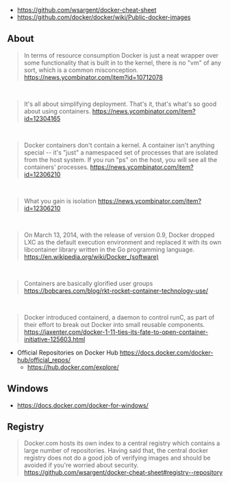 - https://github.com/wsargent/docker-cheat-sheet
- https://github.com/docker/docker/wiki/Public-docker-images

## About

> In terms of resource consumption Docker is just a neat wrapper over some functionality that is built in to the kernel, there is no "vm" of any sort, which is a common misconception.
> https://news.ycombinator.com/item?id=10712078

<br>

> It's all about simplifying deployment. That's it, that's what's so good about using containers.
> https://news.ycombinator.com/item?id=12304165

<br>

> Docker containers don't contain a kernel. A container isn't anything special -- it's "just" a namespaced set of processes that are isolated from the host system. If you run "ps" on the host, you will see all the containers' processes.
> https://news.ycombinator.com/item?id=12306210

<br>

> What you gain is isolation
> https://news.ycombinator.com/item?id=12306210

<br>

> On March 13, 2014, with the release of version 0.9, Docker dropped LXC as the default execution environment and replaced it with its own libcontainer library written in the Go programming language.
> https://en.wikipedia.org/wiki/Docker_(software)

<br>

> Containers are basically glorified user groups
> https://bobcares.com/blog/rkt-rocket-container-technology-use/

<br>

> Docker introduced containerd, a daemon to control runC, as part of their effort to break out Docker into small reusable components.
> https://jaxenter.com/docker-1-11-ties-its-fate-to-open-container-initiative-125603.html

- Official Repositories on Docker Hub https://docs.docker.com/docker-hub/official_repos/
  - https://hub.docker.com/explore/

## Windows

- https://docs.docker.com/docker-for-windows/

## Registry

> Docker.com hosts its own index to a central registry which contains a large number of repositories. Having said that, the central docker registry does not do a good job of verifying images and should be avoided if you're worried about security.
> https://github.com/wsargent/docker-cheat-sheet#registry--repository
